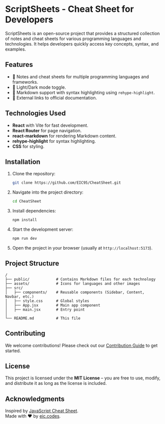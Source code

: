 # ScriptSheets - Cheat Sheet for Developers

ScriptSheets is an open-source project that provides a structured collection of notes and cheat sheets for various programming languages and technologies. It helps developers quickly access key concepts, syntax, and examples.

## Features
- 📌 Notes and cheat sheets for multiple programming languages and frameworks.
- 🌙 Light/Dark mode toggle.
- 📖 Markdown support with syntax highlighting using `rehype-highlight`.
- 🔗 External links to official documentation.

## Technologies Used
- **React** with Vite for fast development.
- **React Router** for page navigation.
- **react-markdown** for rendering Markdown content.
- **rehype-highlight** for syntax highlighting.
- **CSS** for styling.

## Installation

1. Clone the repository:
   ```sh
   git clone https://github.com/EIC95/CheatSheet.git
   ```
2. Navigate into the project directory:
   ```sh
   cd CheatSheet
   ```
3. Install dependencies:
   ```sh
   npm install
   ```
4. Start the development server:
   ```sh
   npm run dev
   ```
5. Open the project in your browser (usually at `http://localhost:5173`).

## Project Structure
```
/
├── public/            # Contains Markdown files for each technology
├── assets/            # Icons for languages and other images
├── src/
│   ├── components/    # Reusable components (Sidebar, Content, Navbar, etc.)
│   ├── style.css      # Global styles
│   ├── App.jsx        # Main app component
│   ├── main.jsx       # Entry point
│
└── README.md          # This file
```

## Contributing
We welcome contributions! Please check out our [Contribution Guide](CONTRIBUTING.md) to get started.

## License
This project is licensed under the **MIT License** – you are free to use, modify, and distribute it as long as the license is included.

## Acknowledgments
Inspired by [JavaScript Cheat Sheet](https://www.javascriptcheatsheet.org/).  
Made with ❤️ by [eic.codes](https://eic.codes).


